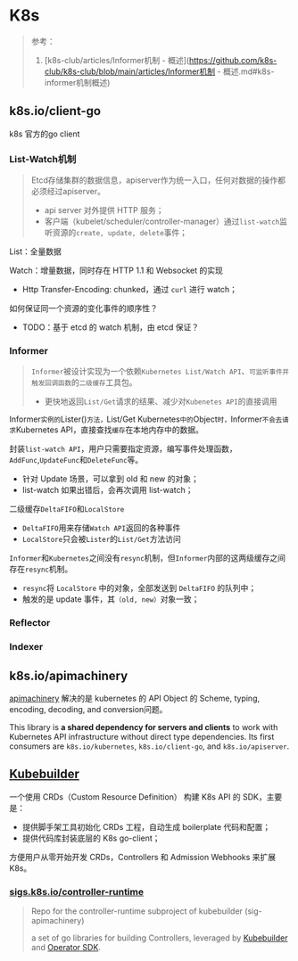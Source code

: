 # K8s

> 参考：
>
> 1. [k8s-club/articles/Informer机制 - 概述](https://github.com/k8s-club/k8s-club/blob/main/articles/Informer机制 - 概述.md#k8s-informer机制概述)



## k8s.io/client-go

k8s 官方的go client



### List-Watch机制

> Etcd存储集群的数据信息，apiserver作为统一入口，任何对数据的操作都必须经过apiserver。
>
> - api server 对外提供 HTTP 服务；
> - 客户端（kubelet/scheduler/controller-manager）通过`list-watch`监听资源的`create, update, delete`事件；

List：全量数据

Watch：增量数据，同时存在 HTTP 1.1 和 Websocket 的实现

- Http Transfer-Encoding: chunked，通过 `curl` 进行 watch；

如何保证同一个资源的变化事件的顺序性？

- TODO：基于 etcd 的 watch 机制，由 etcd 保证？



### Informer

> `Informer`被设计实现为一个依赖`Kubernetes List/Watch API`、`可监听事件并触发回调函数`的`二级缓存`工具包。
>
> - 更快地返回`List/Get`请求的结果、减少对`Kubenetes API`的直接调用

Informer`实例的`Lister()`方法，`List/Get Kubernetes`中的`Object`时，`Informer`不会去请求`Kubernetes API，直接查找`缓存`在本地内存中的数据。

封装`list-watch API`，用户只需要指定资源，编写事件处理函数，`AddFunc`,`UpdateFunc`和`DeleteFunc`等。

- 针对 Update 场景，可以拿到 old 和 new 的对象；
- list-watch 如果出错后，会再次调用 list-watch；

二级缓存`DeltaFIFO`和`LocalStore`

- `DeltaFIFO`用来存储`Watch API`返回的各种事件 
- `LocalStore`只会被`Lister`的`List/Get`方法访问

`Informer`和`Kubernetes`之间没有`resync`机制，但`Informer`内部的这两级缓存之间存在`resync`机制。

- `resync`将 `LocalStore` 中的对象，全部发送到 `DeltaFIFO` 的队列中；
- 触发的是 update 事件，其`（old, new）`对象一致；



### Reflector



### Indexer



## k8s.io/apimachinery

[apimachinery](https://github.com/kubernetes/apimachinery)  解决的是 kubernetes 的 API Object 的 Scheme, typing, encoding, decoding, and conversion问题。

This library is **a shared dependency for servers and clients** to work with Kubernetes API infrastructure without direct type dependencies. Its first consumers are `k8s.io/kubernetes`, `k8s.io/client-go`, and `k8s.io/apiserver`.





## [Kubebuilder](../../../cloud/k8s/crds_kubebuild.md)

一个使用 CRDs（Custom Resource Definition） 构建 K8s API 的 SDK，主要是：

- 提供脚手架工具初始化 CRDs 工程，自动生成 boilerplate 代码和配置；
- 提供代码库封装底层的 K8s go-client；

方便用户从零开始开发 CRDs，Controllers 和 Admission Webhooks 来扩展 K8s。



### [sigs.k8s.io/controller-runtime](https://github.com/kubernetes-sigs/controller-runtime)

> Repo for the controller-runtime subproject of kubebuilder (sig-apimachinery)
>
> a set of go libraries for building Controllers,  leveraged by [Kubebuilder](https://book.kubebuilder.io/) and [Operator SDK](https://github.com/operator-framework/operator-sdk).

